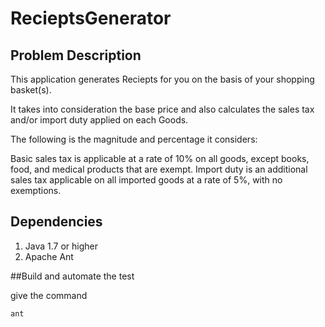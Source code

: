 # RecieptsGenerator

## Problem Description

This application generates Reciepts for you on the basis of your shopping basket(s). 

It takes into consideration the base price and also calculates the sales tax and/or import duty applied on each Goods.

The following is the magnitude and percentage it considers:

Basic sales tax is applicable at a rate of 10% on all goods, except books, food,
and medical products that are exempt. Import duty is an additional sales tax
applicable on all imported goods at a rate of 5%, with no exemptions.


## Dependencies

1. Java 1.7 or higher
1. Apache Ant

##Build and automate the test

give the command

````
ant
````